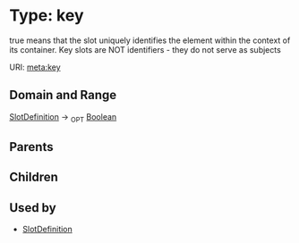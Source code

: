
# Type: key


true means that the slot uniquely identifies the element within the context of its container.  Key slots are NOT identifiers - they do not serve as subjects

URI: [meta:key](https://w3id.org/biolink/biolinkml/meta/key)


## Domain and Range

[SlotDefinition](SlotDefinition.md) ->  <sub>OPT</sub> [Boolean](type/Boolean.md)

## Parents


## Children


## Used by

 * [SlotDefinition](SlotDefinition.md)
